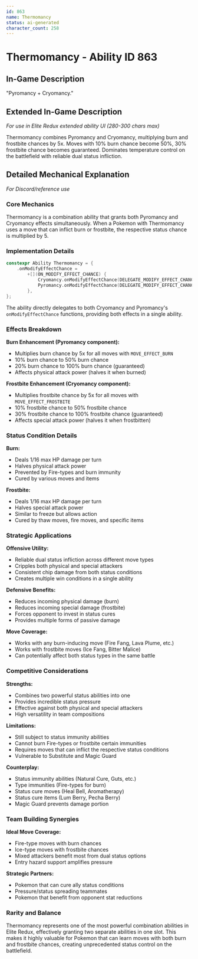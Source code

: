 ```yaml
---
id: 863
name: Thermomancy
status: ai-generated
character_count: 258
---
```


# Thermomancy - Ability ID 863

## In-Game Description
"Pyromancy + Cryomancy."

## Extended In-Game Description
*For use in Elite Redux extended ability UI (280-300 chars max)*

Thermomancy combines Pyromancy and Cryomancy, multiplying burn and frostbite chances by 5x. Moves with 10% burn chance become 50%, 30% frostbite chance becomes guaranteed. Dominates temperature control on the battlefield with reliable dual status infliction.

## Detailed Mechanical Explanation
*For Discord/reference use*

### Core Mechanics
Thermomancy is a combination ability that grants both Pyromancy and Cryomancy effects simultaneously. When a Pokemon with Thermomancy uses a move that can inflict burn or frostbite, the respective status chance is multiplied by 5.

### Implementation Details
```cpp
constexpr Ability Thermomancy = {
    .onModifyEffectChance =
        +[](ON_MODIFY_EFFECT_CHANCE) {
            Cryomancy.onModifyEffectChance(DELEGATE_MODIFY_EFFECT_CHANCE);
            Pyromancy.onModifyEffectChance(DELEGATE_MODIFY_EFFECT_CHANCE);
        },
};
```

The ability directly delegates to both Cryomancy and Pyromancy's `onModifyEffectChance` functions, providing both effects in a single ability.

### Effects Breakdown

**Burn Enhancement (Pyromancy component):**
- Multiplies burn chance by 5x for all moves with `MOVE_EFFECT_BURN`
- 10% burn chance to 50% burn chance
- 20% burn chance to 100% burn chance (guaranteed)
- Affects physical attack power (halves it when burned)

**Frostbite Enhancement (Cryomancy component):**
- Multiplies frostbite chance by 5x for all moves with `MOVE_EFFECT_FROSTBITE`
- 10% frostbite chance to 50% frostbite chance  
- 30% frostbite chance to 100% frostbite chance (guaranteed)
- Affects special attack power (halves it when frostbitten)

### Status Condition Details

**Burn:**
- Deals 1/16 max HP damage per turn
- Halves physical attack power
- Prevented by Fire-types and burn immunity
- Cured by various moves and items

**Frostbite:**
- Deals 1/16 max HP damage per turn
- Halves special attack power  
- Similar to freeze but allows action
- Cured by thaw moves, fire moves, and specific items

### Strategic Applications

**Offensive Utility:**
- Reliable dual status infliction across different move types
- Cripples both physical and special attackers
- Consistent chip damage from both status conditions
- Creates multiple win conditions in a single ability

**Defensive Benefits:**
- Reduces incoming physical damage (burn)
- Reduces incoming special damage (frostbite)
- Forces opponent to invest in status cures
- Provides multiple forms of passive damage

**Move Coverage:**
- Works with any burn-inducing move (Fire Fang, Lava Plume, etc.)
- Works with frostbite moves (Ice Fang, Bitter Malice)
- Can potentially affect both status types in the same battle

### Competitive Considerations

**Strengths:**
- Combines two powerful status abilities into one
- Provides incredible status pressure
- Effective against both physical and special attackers
- High versatility in team compositions

**Limitations:**
- Still subject to status immunity abilities
- Cannot burn Fire-types or frostbite certain immunities
- Requires moves that can inflict the respective status conditions
- Vulnerable to Substitute and Magic Guard

**Counterplay:**
- Status immunity abilities (Natural Cure, Guts, etc.)
- Type immunities (Fire-types for burn)
- Status cure moves (Heal Bell, Aromatherapy)
- Status cure items (Lum Berry, Pecha Berry)
- Magic Guard prevents damage portion

### Team Building Synergies

**Ideal Move Coverage:**
- Fire-type moves with burn chances
- Ice-type moves with frostbite chances
- Mixed attackers benefit most from dual status options
- Entry hazard support amplifies pressure

**Strategic Partners:**
- Pokemon that can cure ally status conditions
- Pressure/status spreading teammates
- Pokemon that benefit from opponent stat reductions

### Rarity and Balance
Thermomancy represents one of the most powerful combination abilities in Elite Redux, effectively granting two separate abilities in one slot. This makes it highly valuable for Pokemon that can learn moves with both burn and frostbite chances, creating unprecedented status control on the battlefield.